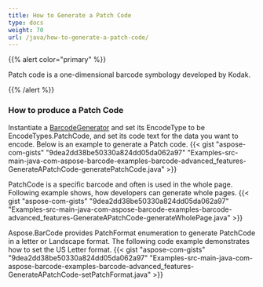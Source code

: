 ```yaml
---
title: How to Generate a Patch Code
type: docs
weight: 70
url: /java/how-to-generate-a-patch-code/
---
```


{{% alert color="primary" %}} 

Patch code is a one-dimensional barcode symbology developed by Kodak.

{{% /alert %}} 
### **How to produce a Patch Code**
Instantiate a [BarcodeGenerator](https://apireference.aspose.com/java/barcode/com.aspose.barcode.generation/BarcodeGenerator) and set its EncodeType to be EncodeTypes.PatchCode, and set its code text for the data you want to encode. Below is an example to generate a Patch code.
{{< gist "aspose-com-gists" "9dea2dd38be50330a824dd05da062a97" "Examples-src-main-java-com-aspose-barcode-examples-barcode-advanced_features-GenerateAPatchCode-generatePatchCode.java" >}}

PatchCode is a specific barcode and often is used in the whole page. Following example shows, how developers can generate whole pages.
{{< gist "aspose-com-gists" "9dea2dd38be50330a824dd05da062a97" "Examples-src-main-java-com-aspose-barcode-examples-barcode-advanced_features-GenerateAPatchCode-generateWholePage.java" >}}

Aspose.BarCode provides PatchFormat enumeration to generate PatchCode in a letter or Landscape format. The following code example demonstrates how to set the US Letter format.
{{< gist "aspose-com-gists" "9dea2dd38be50330a824dd05da062a97" "Examples-src-main-java-com-aspose-barcode-examples-barcode-advanced_features-GenerateAPatchCode-setPatchFormat.java" >}}